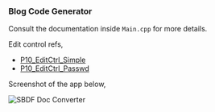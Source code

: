### Blog Code Generator
Consult the documentation inside `Main.cpp` for more details.

Edit control refs,
- [P10_EditCtrl_Simple](https://github.com/atiq-cs/cpp/blob/dev/Win32/Drafts/P10_EditCtrl_Simple.cpp)
- [P10_EditCtrl_Passwd](https://github.com/atiq-cs/cpp/blob/dev/Win32/Drafts/P10_EditCtrl_Passwd.cpp)

Screenshot of the app below,  

![SBDF Doc Converter](https://user-images.githubusercontent.com/7858031/219124844-47a7fef7-481c-47c8-a3f0-aec2a1d1a9f0.png)
